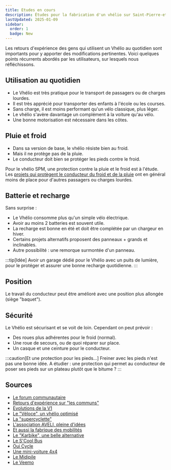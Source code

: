 ```yaml
---
title: Etudes en cours
description: Études pour la fabrication d'un vhélio sur Saint-Pierre-et-Miquelon v2
lastUpdated: 2025-01-09
sidebar:
  order: 1
  badge: New
---
```


Les retours d'expérience des gens qui utilisent un Vhélio au quotidien sont importants pour y apporter des modifications pertinentes. Voici quelques points récurrents abordés par les utilisateurs, sur lesquels nous réfléchissons.

## Utilisation au quotidien

- Le Vhélio est très pratique pour le transport de passagers ou de charges lourdes.
- Il est très apprécié pour transporter des enfants à l'école ou les courses.
- Sans charge, il est moins performant qu'un vélo classique, plus léger.
- Le vhélio s'avère davantage un complément à la voiture qu'au vélo.
- Une bonne motorisation est nécessaire dans les côtes.

## Pluie et froid

- Dans sa version de base, le vhélio résiste bien au froid.
- Mais il ne protège pas de la pluie.
- Le conducteur doit bien se protéger les pieds contre le froid.

Pour le vhélio SPM, une protection contre la pluie et le froid est à l'étude. Les [projets qui protègent le conducteur du froid et de la pluie](https://paper.dropbox.com/doc/Velo-solaire-0nhfAyZvK9vFnQRzpRS0h#:uid=744971577909428429497900&h2=Le-Frikar-e-bike-de-Podbike) ont en général moins de place pour d'autres passagers ou charges lourdes.

## Batterie et recharge

Sans surprise :

- Le Vhélio consomme plus qu'un simple vélo électrique.
- Avoir au moins 2 batteries est souvent utile.
- La recharge est bonne en été et doit être complétée par un chargeur en hiver.
- Certains projets alternatifs proposent des panneaux + grands et inclinables.
- Autre possibilité : une remorque surmontée d'un panneau.

:::tip[Idée]
Avoir un garage dédié pour le Vhélio avec un puits de lumière, pour le protéger et assurer une bonne recharge quotidienne.
:::

## Position

Le travail du conducteur peut être amélioré avec une position plus allongée (siège "baquet").

## Sécurité

Le Vhélio est sécurisant et se voit de loin. Cependant on peut prévoir&nbsp;:

- Des roues plus adhérentes pour le froid (normal).
- Une roue de secours, ou de quoi réparer sur place.
- Un casque et une ceinture pour le conducteur.

:::caution[Et une protection pour les pieds...]
Freiner avec les pieds n'est pas une bonne idée. A étudier&nbsp;: une protection qui permet au conducteur de poser ses pieds sur un plateau plutôt que le bitume&nbsp;?
:::

## Sources

- [Le forum communautaire](https://communaute.vhelio.org/)
- [Retours d'expérience sur "les communs"](https://pad.lescommuns.org/LaVieAvecLeVhelio26)
- [Evolutions de la V1](https://linuxfr.org/news/le-vhelio-sort-en-v1-0-0)
- [Le "Véloce", un vhélio optimisé](https://wikixd.fabmob.io/wiki/V%C3%A9loce)
- [La "supercyclette"](https://supercyclette.fr/)
- [L'association AVELI, pleine d'idées](https://www.aveli.org/)
- [Et aussi la fabrique des mobilités](https://wiki.lafabriquedesmobilites.fr/)
- [Le "Karbike", une belle alternative](https://karbikes.com/)
- [Le S'Cool Bus](https://www.youtube.com/watch?v=EBCln7eZEVI)
- [Oui Cycle](https://www.youtube.com/watch?v=oRPEyvoi8R4)
- [Une mini-voiture 4x4](https://kilow.com/)
- [Le Midipile](https://www.midipile.eu/)
- [Le Veemo](https://veemo.ca/fr/pages/approach)

